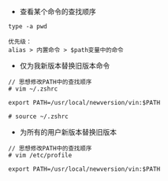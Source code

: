 - 查看某个命令的查找顺序
```
type -a pwd
```

```
优先级：
alias > 内置命令 > $path变量中的命令
```

- 仅为我新版本替换旧版本命令
```
// 思想修改PATH中的查找顺序
# vim ~/.zshrc

export PATH=/usr/local/newversion/vin:$PATH

# source ~/.zshrc
```

- 为所有的用户新版本替换旧版本
```
// 思想修改PATH中的查找顺序
# vim /etc/profile

export PATH=/usr/local/newversion/vin:$PATH

```
